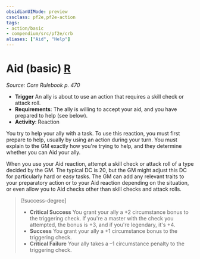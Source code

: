 ```yaml
---
obsidianUIMode: preview
cssclass: pf2e,pf2e-action
tags:
- action/basic
- compendium/src/pf2e/crb
aliases: ["Aid", "Help"]
---
```

# Aid (basic) [R](../core-rulebook/chapter-9-playing-the-game.md#Actions "Reaction")
*Source: Core Rulebook p. 470*  


- **Trigger** An ally is about to use an action that requires a skill check or attack roll.
- **Requirements**: The ally is willing to accept your aid, and you have prepared to help (see below).
- **Activity**: Reaction

You try to help your ally with a task. To use this reaction, you must first prepare to help, usually by using an action during your turn. You must explain to the GM exactly how you're trying to help, and they determine whether you can Aid your ally.

When you use your Aid reaction, attempt a skill check or attack roll of a type decided by the GM. The typical DC is 20, but the GM might adjust this DC for particularly hard or easy tasks. The GM can add any relevant traits to your preparatory action or to your Aid reaction depending on the situation, or even allow you to Aid checks other than skill checks and attack rolls.

> [!success-degree] 
> - **Critical Success** You grant your ally a +2 circumstance bonus to the triggering check. If you're a master with the check you attempted, the bonus is +3, and if you're legendary, it's +4.
> - **Success** You grant your ally a +1 circumstance bonus to the triggering check.
> - **Critical Failure** Your ally takes a –1 circumstance penalty to the triggering check.